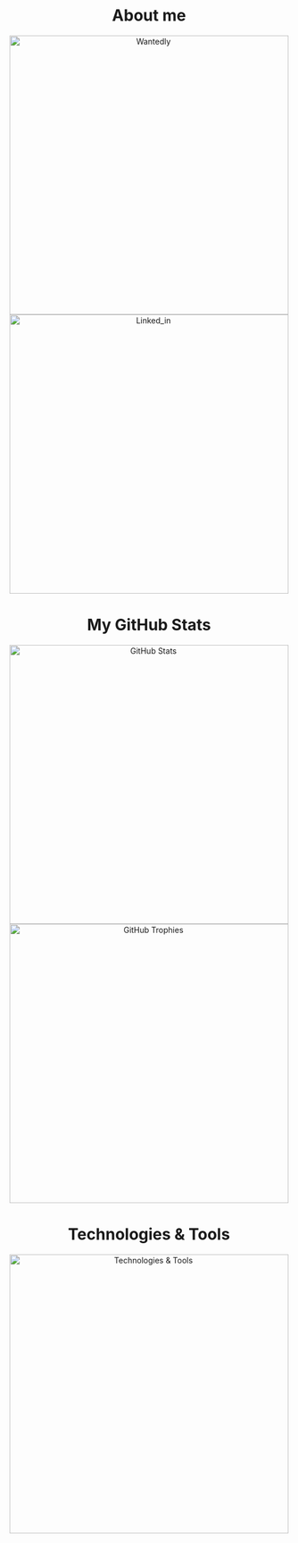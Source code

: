 <h1 align="center">About me</h1>
<p align="center">
    <a href="https://www.wantedly.com/id/miki_taichi" target="_blank"><img src="https://github.com/user-attachments/assets/a7a164c5-706b-4234-9f31-5fd9bb7d1620" alt="Wantedly" width="500"></a><br>
    <a href="https://www.linkedin.com/in/taichi-miki-965641298" target="_blank"><img src="https://github.com/user-attachments/assets/450ebbdf-df04-4ca3-b8c8-8d21d7048281" alt="Linked_in" width="500"></a>
</p>

<h1 align="center">My GitHub Stats</h1>
<p align="center">
    <img src="https://github-readme-stats-theta-one-89.vercel.app/api?username=taichone&hide=stars,contribs&theme=radical&count_private=true&border_radius=10" alt="GitHub Stats" width="500"><br>
    <img src="https://github-profile-trophy.vercel.app/?username=taichone&title=-Stars&column=4&theme=juicyfresh" alt="GitHub Trophies" width="500"><br>
<!--     <img src="https://github-readme-stats-theta-one-89.vercel.app/api/top-langs/?username=taichone&theme=radical" alt="Top Languages" width="500"> -->
</p>

<h1 align="center">Technologies & Tools</h1>
<p align="center">
    <img src="https://skillicons.dev/icons?i=fastapi,supabase,nextjs,react,tailwind,githubactions,github,swift,python,ts,html,css,figma,notion&perline=7" alt="Technologies & Tools" width="500">
</p>

<!--
vercel,sentry,githubactions,c,androidstudio,kotlin,git,github,firebase
--->
